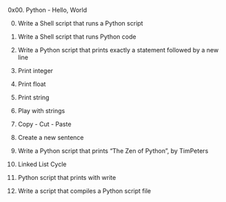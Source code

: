 0x00. Python - Hello, World

0. Write a Shell script that runs a Python script

1. Write a Shell script that runs Python code

2. Write a Python script that prints exactly a statement followed by a new line

3. Print integer

4. Print float

5. Print string

6. Play with strings

7. Copy - Cut - Paste

8. Create a new sentence

9. Write a Python script that prints “The Zen of Python”, by TimPeters

10. Linked List Cycle

100. Python script that prints with write

101. Write a script that compiles a Python script file
